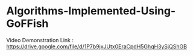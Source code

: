 # Algorithms-Implemented-Using-GoFFish

Video Demonstration Link : https://drive.google.com/file/d/1P7b9jxJUtx0EraCpdH5GhqH3ySjQShGB
